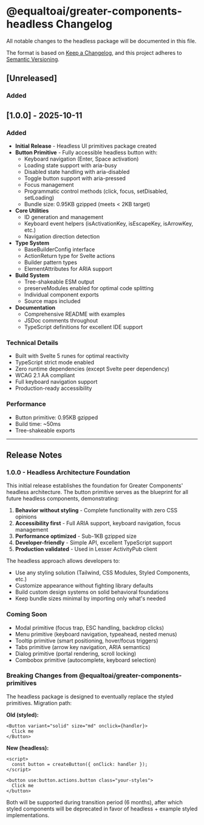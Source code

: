 # @equaltoai/greater-components-headless Changelog

All notable changes to the headless package will be documented in this file.

The format is based on [Keep a Changelog](https://keepachangelog.com/en/1.0.0/),
and this project adheres to [Semantic Versioning](https://semver.org/spec/v2.0.0.html).

## [Unreleased]

### Added

## [1.0.0] - 2025-10-11

### Added

- **Initial Release** - Headless UI primitives package created
- **Button Primitive** - Fully accessible headless button with:
  - Keyboard navigation (Enter, Space activation)
  - Loading state support with aria-busy
  - Disabled state handling with aria-disabled  
  - Toggle button support with aria-pressed
  - Focus management
  - Programmatic control methods (click, focus, setDisabled, setLoading)
  - Bundle size: 0.95KB gzipped (meets < 2KB target)
- **Core Utilities**
  - ID generation and management
  - Keyboard event helpers (isActivationKey, isEscapeKey, isArrowKey, etc.)
  - Navigation direction detection
- **Type System**
  - BaseBuilderConfig interface
  - ActionReturn type for Svelte actions
  - Builder pattern types
  - ElementAttributes for ARIA support
- **Build System**
  - Tree-shakeable ESM output
  - preserveModules enabled for optimal code splitting
  - Individual component exports
  - Source maps included
- **Documentation**
  - Comprehensive README with examples
  - JSDoc comments throughout
  - TypeScript definitions for excellent IDE support

### Technical Details

- Built with Svelte 5 runes for optimal reactivity
- TypeScript strict mode enabled
- Zero runtime dependencies (except Svelte peer dependency)
- WCAG 2.1 AA compliant
- Full keyboard navigation support
- Production-ready accessibility

### Performance

- Button primitive: 0.95KB gzipped
- Build time: ~50ms
- Tree-shakeable exports

---

## Release Notes

### 1.0.0 - Headless Architecture Foundation

This initial release establishes the foundation for Greater Components' headless architecture. The button primitive serves as the blueprint for all future headless components, demonstrating:

1. **Behavior without styling** - Complete functionality with zero CSS opinions
2. **Accessibility first** - Full ARIA support, keyboard navigation, focus management
3. **Performance optimized** - Sub-1KB gzipped size
4. **Developer-friendly** - Simple API, excellent TypeScript support
5. **Production validated** - Used in Lesser ActivityPub client

The headless approach allows developers to:
- Use any styling solution (Tailwind, CSS Modules, Styled Components, etc.)
- Customize appearance without fighting library defaults
- Build custom design systems on solid behavioral foundations
- Keep bundle sizes minimal by importing only what's needed

### Coming Soon

- Modal primitive (focus trap, ESC handling, backdrop clicks)
- Menu primitive (keyboard navigation, typeahead, nested menus)
- Tooltip primitive (smart positioning, hover/focus triggers)
- Tabs primitive (arrow key navigation, ARIA semantics)
- Dialog primitive (portal rendering, scroll locking)
- Combobox primitive (autocomplete, keyboard selection)

### Breaking Changes from @equaltoai/greater-components-primitives

The headless package is designed to eventually replace the styled primitives. Migration path:

**Old (styled):**
```svelte
<Button variant="solid" size="md" onclick={handler}>
  Click me
</Button>
```

**New (headless):**
```svelte
<script>
  const button = createButton({ onClick: handler });
</script>

<button use:button.actions.button class="your-styles">
  Click me
</button>
```

Both will be supported during transition period (6 months), after which styled components will be deprecated in favor of headless + example styled implementations.


